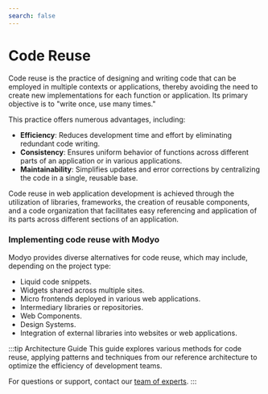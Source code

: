 ```yaml
---
search: false
---
```


# Code Reuse

Code reuse is the practice of designing and writing code that can be employed in multiple contexts or applications, thereby avoiding the need to create new implementations for each function or application. Its primary objective is to "write once, use many times."

This practice offers numerous advantages, including:

- **Efficiency**: Reduces development time and effort by eliminating redundant code writing.
- **Consistency**: Ensures uniform behavior of functions across different parts of an application or in various applications.
- **Maintainability**: Simplifies updates and error corrections by centralizing the code in a single, reusable base.

Code reuse in web application development is achieved through the utilization of libraries, frameworks, the creation of reusable components, and a code organization that facilitates easy referencing and application of its parts across different sections of an application.


### Implementing code reuse with Modyo

Modyo provides diverse alternatives for code reuse, which may include, depending on the project type:

- Liquid code snippets.
- Widgets shared across multiple sites.
- Micro frontends deployed in various web applications.
- Intermediary libraries or repositories.
- Web Components.
- Design Systems.
- Integration of external libraries into websites or web applications.

:::tip Architecture Guide
This guide explores various methods for code reuse, applying patterns and techniques from our reference architecture to optimize the efficiency of development teams.

For questions or support, contact our [team of experts](https://support.modyo.com/).
:::